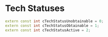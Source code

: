 # Tech Statuses

```cpp title="Tech Statuses"
extern const int cTechStatusUnobtainable = 0;
extern const int cTechStatusObtainable = 1;
extern const int cTechStatusActive = 2;
```
